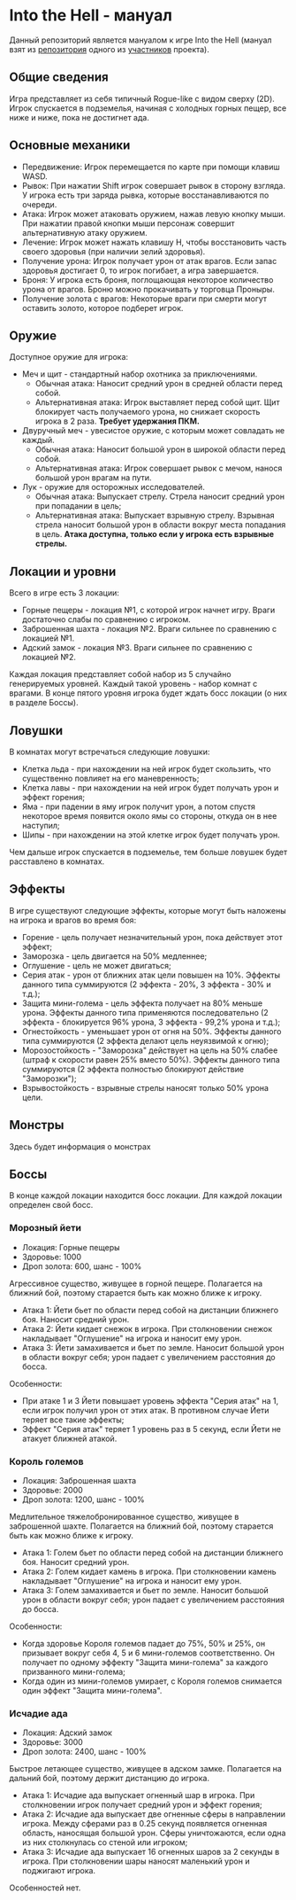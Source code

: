 # Into the Hell - мануал

Данный репозиторий является мануалом к игре Into the Hell (мануал взят из [репозитория](https://github.com/dmitryh2004/into-the-hell-manual) одного из [участников](https://github.com/dmitryh2004) проекта).

## Общие сведения
Игра представляет из себя типичный Rogue-like с видом сверху (2D). Игрок спускается в подземелья, начиная с холодных горных пещер, все ниже и ниже, пока не достигнет ада.

## Основные механики
- Передвижение: Игрок перемещается по карте при помощи клавиш WASD.
- Рывок: При нажатии Shift игрок совершает рывок в сторону взгляда. У игрока есть три заряда рывка, которые восстанавливаются по очереди.
- Атака: Игрок может атаковать оружием, нажав левую кнопку мыши. При нажатии правой кнопки мыши персонаж совершит альтернативную атаку оружием.
- Лечение: Игрок может нажать клавишу H, чтобы восстановить часть своего здоровья (при наличии зелий здоровья).
- Получение урона: Игрок получает урон от атак врагов. Если запас здоровья достигает 0, то игрок погибает, а игра завершается.
- Броня: У игрока есть броня, поглощающая некоторое количество урона от врагов. Броню можно прокачивать у торговца Проныры.
- Получение золота с врагов: Некоторые враги при смерти могут оставить золото, которое подберет игрок.

## Оружие
Доступное оружие для игрока:
- Меч и щит - стандартный набор охотника за приключениями.
  - Обычная атака: Наносит средний урон в средней области перед собой.
  - Альтернативная атака: Игрок выставляет перед собой щит. Щит блокирует часть получаемого урона, но снижает скорость игрока в 2 раза. **Требует удержания ПКМ.**
- Двуручный меч - увесистое оружие, с которым может совладать не каждый.
  - Обычная атака: Наносит большой урон в широкой области перед собой.
  - Альтернативная атака: Игрок совершает рывок с мечом, нанося большой урон врагам на пути.
- Лук - оружие для осторожных исследователей.
  - Обычная атака: Выпускает стрелу. Стрела наносит средний урон при попадании в цель;
  - Альтернативная атака: Выпускает взрывную стрелу. Взрывная стрела наносит большой урон в области вокруг места попадания в цель. **Атака доступна, только если у игрока есть взрывные стрелы.**

## Локации и уровни
Всего в игре есть 3 локации:
- Горные пещеры - локация №1, с которой игрок начнет игру. Враги достаточно слабы по сравнению с игроком.
- Заброшенная шахта - локация №2. Враги сильнее по сравнению с локацией №1.
- Адский замок - локация №3. Враги сильнее по сравнению с локацией №2.

Каждая локация представляет собой набор из 5 случайно генерируемых уровней. Каждый такой уровень - набор комнат с врагами. В конце пятого уровня игрока будет ждать босс локации (о них в разделе Боссы).

## Ловушки
В комнатах могут встречаться следующие ловушки:
- Клетка льда - при нахождении на ней игрок будет скользить, что существенно повлияет на его маневренность;
- Клетка лавы - при нахождении на ней игрок будет получать урон и эффект горения;
- Яма - при падении в яму игрок получит урон, а потом спустя некоторое время появится около ямы со стороны, откуда он в нее наступил;
- Шипы - при нахождении на этой клетке игрок будет получать урон.

Чем дальше игрок спускается в подземелье, тем больше ловушек будет расставлено в комнатах.

## Эффекты
В игре существуют следующие эффекты, которые могут быть наложены на игрока и врагов во время боя:
- Горение - цель получает незначительный урон, пока действует этот эффект;
- Заморозка - цель двигается на 50% медленнее;
- Оглушение - цель не может двигаться;
- Серия атак - урон от ближних атак цели повышен на 10%. Эффекты данного типа суммируются (2 эффекта - 20%, 3 эффекта - 30% и т.д.);
- Защита мини-голема - цель эффекта получает на 80% меньше урона. Эффекты данного типа применяются последовательно (2 эффекта - блокируется 96% урона, 3 эффекта - 99,2% урона и т.д.);
- Огнестойкость - уменьшает урон от огня на 50%. Эффекты данного типа суммируются (2 эффекта делают цель неуязвимой к огню);
- Морозостойкость - "Заморозка" действует на цель на 50% слабее (штраф к скорости равен 25% вместо 50%). Эффекты данного типа суммируются (2 эффекта полностью блокируют действие "Заморозки");
- Взрывостойкость - взрывные стрелы наносят только 50% урона цели.

## Монстры
Здесь будет информация о монстрах

## Боссы
В конце каждой локации находится босс локации. Для каждой локации определен свой босс.
### Морозный йети
- Локация: Горные пещеры
- Здоровье: 1000
- Дроп золота: 600, шанс - 100%

Агрессивное существо, живущее в горной пещере. Полагается на ближний бой, поэтому старается быть как можно ближе к игроку.
- Атака 1: Йети бьет по области перед собой на дистанции ближнего боя. Наносит средний урон.
- Атака 2: Йети кидает снежок в игрока. При столкновении снежок накладывает "Оглушение" на игрока и наносит ему урон.
- Атака 3: Йети замахивается и бьет по земле. Наносит большой урон в области вокруг себя; урон падает с увеличением расстояния до босса.

Особенности:
- При атаке 1 и 3 Йети повышает уровень эффекта "Серия атак" на 1, если игрок получил урон от этих атак. В противном случае Йети теряет все такие эффекты;
- Эффект "Серия атак" теряет 1 уровень раз в 5 секунд, если Йети не атакует ближней атакой.

### Король големов
- Локация: Заброшенная шахта
- Здоровье: 2000
- Дроп золота: 1200, шанс - 100%

Медлительное тяжелобронированное существо, живущее в заброшенной шахте. Полагается на ближний бой, поэтому старается быть как можно ближе к игроку.
- Атака 1: Голем бьет по области перед собой на дистанции ближнего боя. Наносит средний урон.
- Атака 2: Голем кидает камень в игрока. При столкновении камень накладывает "Оглушение" на игрока и наносит ему урон.
- Атака 3: Голем замахивается и бьет по земле. Наносит большой урон в области вокруг себя; урон падает с увеличением расстояния до босса.

Особенности:
- Когда здоровье Короля големов падает до 75%, 50% и 25%, он призывает вокруг себя 4, 5 и 6 мини-големов соответственно. Он получает по одному эффекту "Защита мини-голема" за каждого призванного мини-голема;
- Когда один из мини-големов умирает, с Короля големов снимается один эффект "Защита мини-голема".

### Исчадие ада
- Локация: Адский замок
- Здоровье: 3000
- Дроп золота: 2400, шанс - 100%

Быстрое летающее существо, живущее в адском замке. Полагается на дальний бой, поэтому держит дистанцию до игрока.
- Атака 1: Исчадие ада выпускает огненный шар в игрока. При столкновении игрок получает средний урон и эффект горения;
- Атака 2: Исчадие ада выпускает две огненные сферы в направлении игрока. Между сферами раз в 0.25 секунд появляется огненная область, наносящая большой урон. Сферы уничтожаются, если одна из них столкнулась со стеной или игроком;
- Атака 3: Исчадие ада выпускает 16 огненных шаров за 2 секунды в игрока. При столкновении шары наносят маленький урон и поджигают игрока.

Особенностей нет.
